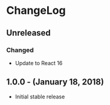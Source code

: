 ChangeLog
=========

Unreleased
------------------
### Changed
* Update to React 16

1.0.0 - (January 18, 2018)
-----------------
* Initial stable release
